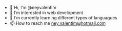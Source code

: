 - 👋 Hi, I’m @neyvalentim
- 👀 I’m interested in web development
- 🌱 I’m currently learning different types of languagues 
- 📫 How to reach me ney_valentim@hotmail.com

<!---
neyvalentim/neyvalentim is a ✨ special ✨ repository because its `README.md` (this file) appears on your GitHub profile.
You can click the Preview link to take a look at your changes.
--->
